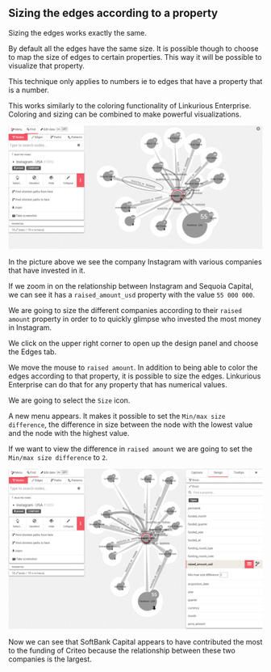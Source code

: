 ## Sizing the edges according to a property

Sizing the edges works exactly the same.

By default all the edges have the same size. It is possible though to choose to map the size of edges to certain properties. This way it will be possible to visualize that property.

This technique only applies to numbers ie to edges that have a property that is a number.

This works similarly to the coloring functionality of Linkurious Enterprise. Coloring and sizing can be combined to make powerful visualizations.

![](Example.png)

In the picture above we see the company Instagram with various companies that have invested in it.

If we zoom in on the relationship between Instagram and Sequoia Capital, we can see it has a ```raised_amount_usd``` property with the value ```55 000 000```.

We are going to size the different companies according to their ```raised amount``` property in order to to quickly glimpse who invested the most money in Instagram.

We click on the upper right corner to open up the design panel and choose the Edges tab.

We move the mouse to ```raised amount```. In addition to being able to color the edges according to that property, it is possible to size the edges. Linkurious Enterprise can do that for any property that has numerical values.

We are going to select the ```Size``` icon.

A new menu appears. It makes it possible to set the ```Min/max size difference```, the difference in size between the node with the lowest value and the node with the highest value.

If we want to view the difference in ```raised amount``` we are going to set the ```Min/max size difference``` to ```2```.


![](Sized.png)


Now we can see that SoftBank Capital appears to have contributed the most to the funding of Criteo because the relationship between these two companies is the largest.
